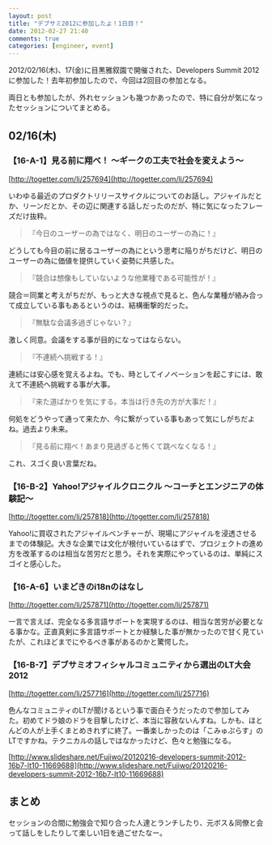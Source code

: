 ```yaml
---
layout: post
title: "デブサミ2012に参加したよ！1日目！"
date: 2012-02-27 21:40
comments: true
categories: [engineer, event]
---
```


2012/02/16(木)、17(金)に目黒雅叙園で開催された、Developers Summit 2012に参加した！去年初参加したので、今回は2回目の参加となる。

両日とも参加したが、外れセッションも幾つかあったので、特に自分が気になったセッションについてまとめる。

<!-- more -->

## 02/16(木)

### 【16-A-1】見る前に翔べ！ ～ギークの工夫で社会を変えよう～

[http://togetter.com/li/257694](http://togetter.com/li/257694)

いわゆる最近のプロダクトリリースサイクルについてのお話し。アジャイルだとか、リーンだとか、その辺に関連する話しだったのだが、特に気になったフレーズだけ抜粋。

> 『今日のユーザーの為ではなく、明日のユーザーの為に！』

どうしても今目の前に居るユーザーの為にという思考に陥りがちだけど、明日のユーザーの為に価値を提供していく姿勢に共感した。

> 『競合は想像もしていないような他業種である可能性が！』

競合＝同業と考えがちだが、もっと大きな視点で見ると、色んな業種が絡み合って成立している事もあるというのは、結構衝撃的だった。

> 『無駄な会議多過ぎじゃない？』

激しく同意。会議をする事が目的になってはならない。

> 『不連続へ挑戦する！』

連続には安心感を覚えるよね。でも、時としてイノベーションを起こすには、敢えて不連続へ挑戦する事が大事。

> 『来た道ばかりを気にする。本当は行き先の方が大事だ！』

何処をどうやって通って来たか、今に繋がっている事もあって気にしがちだよね。過去より未来。

> 『見る前に翔べ！あまり見過ぎると怖くて跳べなくなる！』

これ、スゴく良い言葉だね。

### 【16-B-2】Yahoo!アジャイルクロニクル ～コーチとエンジニアの体験記～

[http://togetter.com/li/257818](http://togetter.com/li/257818)


Yahoo!に買収されたアジャイルベンチャーが、現場にアジャイルを浸透させるまでの体験記。大きな企業では文化が根付いているはずで、プロジェクトの進め方を改革するのは相当な苦労だと思う。それを実際にやっているのは、単純にスゴイと感心した。

### 【16-A-6】いまどきのi18nのはなし

[http://togetter.com/li/257871](http://togetter.com/li/257871)

一言で言えば、完全なる多言語サポートを実現するのは、相当な苦労が必要となる事かな。正直真剣に多言語サポートとか経験した事が無かったので甘く見ていたが、これほどまでにやるべき事があるのかと驚愕した。

### 【16-B-7】デブサミオフィシャルコミュニティから選出のLT大会2012

[http://togetter.com/li/257716](http://togetter.com/li/257716)

色んなコミュニティのLTが聞けるという事で面白そうだったので参加してみた。初めてドラ娘のドラを目撃したけど、本当に容赦ないんすね。しかも、ほとんどの人が上手くまとめきれずに終了。一番楽しかったのは「こみゅぷらす」のLTですかね。テクニカルの話しではなかったけど、色々と勉強になる。

[http://www.slideshare.net/Fujiwo/20120216-developers-summit-2012-16b7-lt10-11669688](http://www.slideshare.net/Fujiwo/20120216-developers-summit-2012-16b7-lt10-11669688)

## まとめ

セッションの合間に勉強会で知り合った人達とランチしたり、元ボス＆同僚と会って話しをしたりして楽しい1日を過ごせたなー。